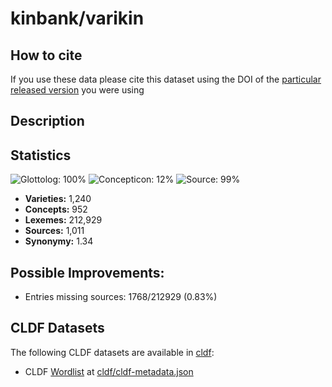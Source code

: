 # kinbank/varikin

## How to cite

If you use these data please cite
this dataset using the DOI of the [particular released version](../../releases/) you were using

## Description


## Statistics


![Glottolog: 100%](https://img.shields.io/badge/Glottolog-100%25-brightgreen.svg "Glottolog: 100%")
![Concepticon: 12%](https://img.shields.io/badge/Concepticon-12%25-red.svg "Concepticon: 12%")
![Source: 99%](https://img.shields.io/badge/Source-99%25-brightgreen.svg "Source: 99%")

- **Varieties:** 1,240
- **Concepts:** 952
- **Lexemes:** 212,929
- **Sources:** 1,011
- **Synonymy:** 1.34

## Possible Improvements:



- Entries missing sources: 1768/212929 (0.83%)

## CLDF Datasets

The following CLDF datasets are available in [cldf](cldf):

- CLDF [Wordlist](https://github.com/cldf/cldf/tree/master/modules/Wordlist) at [cldf/cldf-metadata.json](cldf/cldf-metadata.json)